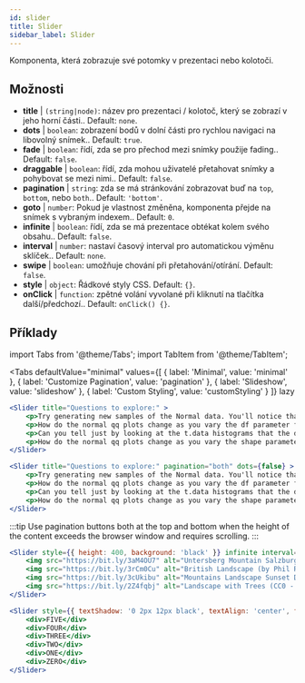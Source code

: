 ```yaml
---
id: slider 
title: Slider
sidebar_label: Slider
---
```


Komponenta, která zobrazuje své potomky v prezentaci nebo kolotoči.

## Možnosti

* __title__ | `(string|node)`: název pro prezentaci / kolotoč, který se zobrazí v jeho horní části.. Default: `none`.
* __dots__ | `boolean`: zobrazení bodů v dolní části pro rychlou navigaci na libovolný snímek.. Default: `true`.
* __fade__ | `boolean`: řídí, zda se pro přechod mezi snímky použije fading.. Default: `false`.
* __draggable__ | `boolean`: řídí, zda mohou uživatelé přetahovat snímky a pohybovat se mezi nimi.. Default: `false`.
* __pagination__ | `string`: zda se má stránkování zobrazovat buď na `top`, `bottom`, nebo `both`.. Default: `'bottom'`.
* __goto__ | `number`: Pokud je vlastnost změněna, komponenta přejde na snímek s vybraným indexem.. Default: `0`.
* __infinite__ | `boolean`: řídí, zda se má prezentace obtékat kolem svého obsahu.. Default: `false`.
* __interval__ | `number`: nastaví časový interval pro automatickou výměnu sklíček.. Default: `none`.
* __swipe__ | `boolean`: umožňuje chování při přetahování/otírání. Default: `false`.
* __style__ | `object`: Řádkové styly CSS. Default: `{}`.
* __onClick__ | `function`: zpětné volání vyvolané při kliknutí na tlačítka další/předchozí.. Default: `onClick() {}`.


## Příklady


import Tabs from '@theme/Tabs';
import TabItem from '@theme/TabItem';

<Tabs
    defaultValue="minimal"
    values={[
        { label: 'Minimal', value: 'minimal' },
        { label: 'Customize Pagination', value: 'pagination' },
        { label: 'Slideshow', value: 'slideshow' },
        { label: 'Custom Styling', value: 'customStyling' }
    ]}
    lazy
>

<TabItem value="minimal">

```jsx live
<Slider title="Questions to explore:" >
    <p>Try generating new samples of the Normal data. You'll notice that the points don't always lie exactly on the line. This is typical variation. As you generate more random realizations of this plot you'll get better calibrated to the kind of deviation you can expect to see from this large a sample of Normal data.</p>
    <p>How do the normal qq plots change as you vary the df parameter for the t-distributed data?</p>
    <p>Can you tell just by looking at the t.data histograms that the data aren't normally distributed? Is it easier to tell from the QQ plots?</p>
    <p>How do the normal qq plots change as you vary the shape parameter in the gamma-distributed data?</p>
</Slider>
```

</TabItem>

<TabItem value="pagination">

```jsx live
<Slider title="Questions to explore:" pagination="both" dots={false} >
    <p>Try generating new samples of the Normal data. You'll notice that the points don't always lie exactly on the line. This is typical variation. As you generate more random realizations of this plot you'll get better calibrated to the kind of deviation you can expect to see from this large a sample of Normal data.</p>
    <p>How do the normal qq plots change as you vary the df parameter for the t-distributed data?</p>
    <p>Can you tell just by looking at the t.data histograms that the data aren't normally distributed? Is it easier to tell from the QQ plots?</p>
    <p>How do the normal qq plots change as you vary the shape parameter in the gamma-distributed data?</p>
</Slider>
```

:::tip
Use pagination buttons both at the top and bottom when the height of the content exceeds the browser window and requires scrolling.
:::

</TabItem>

<TabItem value="slideshow">

```jsx live
<Slider style={{ height: 400, background: 'black' }} infinite interval={2000} >
    <img src="https://bit.ly/3aM4OU7" alt="Untersberg Mountain Salzburg (by Giuseppe Milo, CC BY 3.0)" />
    <img src="https://bit.ly/3rCm0Cu" alt="British Landscape (by Phil Riley, Pixabay License)" />
    <img src="https://bit.ly/3cUkibu" alt="Mountains Landscape Sunset Dusk (Pixabay License)" />
    <img src="https://bit.ly/2Z4fqbj" alt="Landscape with Trees (CC0 - Public Domain)" /> 
</Slider>
```

</TabItem>

<TabItem value="customStyling">

```jsx live
<Slider style={{ textShadow: '0 2px 12px black', textAlign: 'center', fontSize: 90 }} infinite interval={1000} >
    <div>FIVE</div>
    <div>FOUR</div>
    <div>THREE</div>
    <div>TWO</div>
    <div>ONE</div>
    <div>ZERO</div>
</Slider>
```

</TabItem>

</Tabs>


